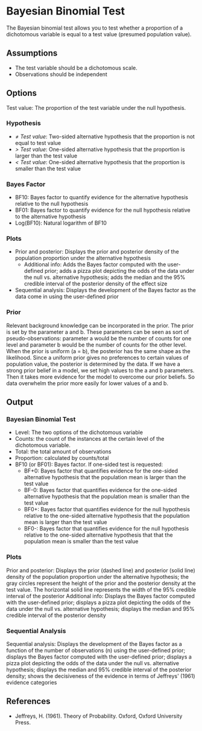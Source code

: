 Bayesian Binomial Test
==========================
The Bayesian binomial test allows you to test whether a proportion of a dichotomous variable is equal to a test value (presumed population value).

Assumptions
----------
- The test variable should be a dichotomous scale.
- Observations should be independent

Options
---------
Test value: The proportion of the test variable under the null hypothesis.

### Hypothesis
- *&ne; Test value*: Two-sided alternative hypothesis that the proportion is not equal to test value
- *&gt; Test value*: One-sided alternative hypothesis that the proportion is larger than the test value
- *&lt; Test value*: One-sided alternative hypothesis that the proportion is smaller than the test value

### Bayes Factor
- BF10: Bayes factor to quantify evidence for the alternative hypothesis relative to the null hypothesis
- BF01: Bayes factor to quantify evidence for the null hypothesis relative to the alternative hypothesis
- Log(BF10): Natural logarithm of BF10

### Plots
- Prior and posterior: Displays the prior and posterior density of the population proportion under the alternative hypothesis
    - Additional info: Adds the Bayes factor computed with the user-defined prior; adds a pizza plot depicting the odds of the data under the null vs. alternative hypothesis; adds the median and the 95% credible interval of the posterior density of the effect size
- Sequential analysis: Displays the development of the Bayes factor as the data come in using the user-defined prior

### Prior
Relevant background knowledge can be incorporated in the prior. The prior is set by the parameter a and b. These parameters can be seen as sort of pseudo-observations: parameter a would be the number of counts for one level and parameter b would be the number of counts for the other level. When the prior is uniform (a = b), the posterior has the same shape as the likelihood. Since a uniform prior gives no preferences to certain values of population value, the posterior is determined by the data. If we have a strong prior belief in a model, we set high values to the a and b parameters. Then it takes more evidence for the model to overcome our prior beliefs. So data overwhelm the prior more easily for lower values of a and b.

Output
-----------
### Bayesian Binomial Test
- Level: The two options of the dichotomous variable
- Counts: the count of the instances at the certain level of the dichotomous variable.
- Total: the total amount of observations
- Proportion: calculated by counts/total
- BF10 (or BF01): Bayes factor. If one-sided test is requested:
  - BF+0: Bayes factor that quantifies evidence for the one-sided alternative hypothesis that the population mean is larger than the test value
  - BF-0: Bayes factor that quantifies evidence for the one-sided alternative hypothesis that the population mean is smaller than the test value
  - BF0+: Bayes factor that quantifies evidence for the null hypothesis relative to the one-sided alternative hypothesis that the population mean is larger
   than the test value
  - BF0-: Bayes factor that quantifies evidence for the null hypothesis relative to the one-sided alternative hypothesis that that the population mean is
  smaller than the test value

### Plots
Prior and posterior: Displays the prior (dashed line) and posterior (solid line) density of the population proportion under the alternative hypothesis; the gray circles represent the height of the prior and the posterior density at the test value. The horizontal solid line represents the width of the 95% credible interval of the posterior
Additional info: Displays the Bayes factor computed with the user-defined prior; displays a pizza plot depicting the odds of the data under the null vs. alternative hypothesis; displays the median and 95% credible interval of the posterior density

### Sequential Analysis
Sequential analysis: Displays the development of the Bayes factor as a function of the number of observations (n) using the user-defined prior; displays the Bayes factor computed with the user-defined prior; displays a pizza plot depicting the odds of the data under the null vs. alternative hypothesis; displays the median and 95% credible interval of the posterior density; shows the decisiveness of the evidence in terms of Jeffreys' (1961) evidence categories

References
-------
- Jeffreys, H. (1961). Theory of Probability. Oxford, Oxford University Press.
